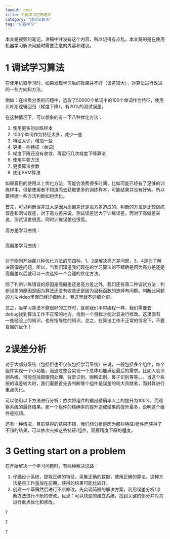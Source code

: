 ```yaml
---
layout: post
title: 机器学习应用建议
category: "理论及算法"
tag: "机器学习"
---
```

<p>本文是视频的笔记，讲稿中并没有这个内容，所以记得有点乱。本文将的是在使用机器学习解决问题时需要注意的内容和建议。
</p><h1>1 调试学习算法
</h1><p>在使用机器学习时，如果发现学习后的效果并不好（误差较大），对算法进行改进的一些方向和方法。
</p><p>例如：在垃圾分类的问题中，选取了50000个单词中的100个单词作为特征，使用贝叶斯逻辑回归（梯度下降），有20%的测试误差。
</p><p>在这种情况下，可以想象的有一下八种优化方法：
</p><ol><li>使用更多的训练样本
</li><li>100个单词作为特征太多，减少一些
</li><li>特征太少，增加一些
</li><li>更换一些特征（单词）
</li><li>梯度下降还没有收敛，再运行几次梯度下降算法
</li><li>使用牛顿方法
</li><li>更换算法参数
</li><li>使用SVM算法
</li></ol><p>如果盲目的使用以上优化方法，可能会浪费很多时间，比如可能已经有了足够的训练样本，但是使用者不知道而去获取更多的训练样本，可能结果并没有好转。所以要根据一些方法判断如何优化。
</p><p>首先，可以判断误差过大是因为高偏差还是高方差造成的。判断的方法是比较训练误差和测试误差，对于高方差来说，测试误差远大于训练误差。而对于高偏差来说，测试误差很高，同时训练误差也很高。
</p><p>高方差学习曲线：
</p><p><img src="http://www.codingart.info/wp-content/uploads/2012/09/092912_0629_1.png" alt=""/>
	</p><p>高偏差学习曲线：
</p><p><img src="http://www.codingart.info/wp-content/uploads/2012/09/092912_0629_2.png" alt=""/>
	</p><p>对于刚刚开始那八种优化方法的前四种，1、2是解决高方差问题，3、4是为了解决高偏差问题。所以，当我们知道我们现在的学习算法的不精确是因为高方差还是高偏差以后就可以一次选择一个合适的优化方法。
</p><p>除了判断训练错误的原因是高偏差还是高方差之外，我们还有第二种调试方法：判断误差的原因是因为算法还没有收敛还是因为目标函数的选择有问题。判断此问题的方法video里面已经详细给出，我这里就不详细介绍。
</p><p>总之，当学习算法不能很好的工作时，就和我们平时编程一样，我们需要去debug找到算法工作不正常的地方，找到一个目标才能对其进行修改。这里面有一些经验上的知识，也有指导性的知识。总之，在算法工作不正常的情况下，不要盲目的优化！
</p><h1>2误差分析
</h1><p>对于大部分系统（包括但也不仅仅包括学习系统）来说，一般包括多个组件，每个组件实现一个小功能，而通过整合实现一个总体功能满足最后的需求。比如人脸识别系统，可能包括图像预处理、背景识别、眼睛识别、鼻子识别等等。。。当这个系统的误差较大时，我们需要首先去判断哪个组件是误差的较大贡献者，而对其进行重点优化。
</p><p>可以使用以下方法进行分析：依次将组件的输出精确率人工的提升为100%，而观察系统的最终结果。那一个组件的精确率的提升造成结果的提升最多，说明这个组件是瓶颈。
</p><p>还有一种情况，目前获得的结果不错，我们想分析是因为那些特征/组件而获得了不错的结果，可以依次去掉这些特征/组件，观察精度下降的程度。
</p><h1>3 Getting start on a problem
</h1><p>在开始解决一个学习问题时，有两种解决思路：
</p><ol><li>仔细设计系统，提取正确的特征，采集正确的数据，使用正确的算法。这种方法是将工作量放在前期，获得的结果可能比较好。
</li><li>创建一个草稿然后进行不断修改。先实现简陋的解决方案，利用误差分析/诊断方法进行不断的修改。优点：可以快速的建立系统，找到关键的部分并对其进行重点优化和修改。
</li></ol><p>
?</p><p>
?</p><p>
?</p>
